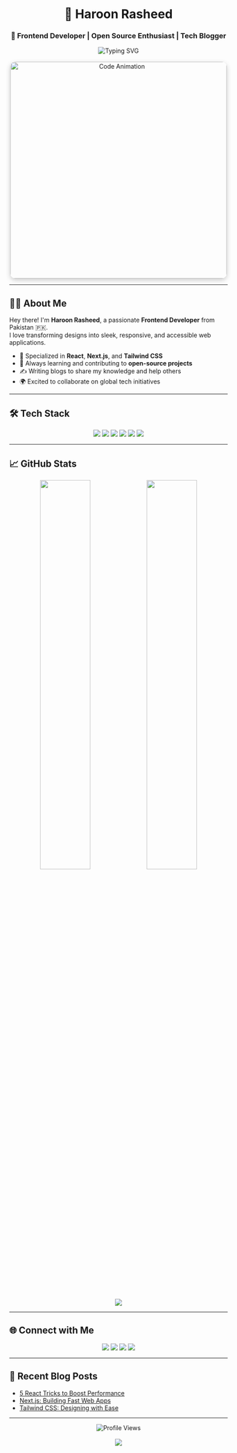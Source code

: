 <div align="center">

  <h1>🚀 Haroon Rasheed</h1>
  <h3>🌟 Frontend Developer | Open Source Enthusiast | Tech Blogger</h3>

  <img src="https://readme-typing-svg.demolab.com?font=Fira+Code&weight=600&size=22&duration=3000&pause=800&color=38B2AC&center=true&vCenter=true&width=500&lines=Frontend+Developer;Open+Source+Contributor;Tech+Blogger;UI%2FUX+Enthusiast" alt="Typing SVG" />

</div>

<br />

<div align="center">
  <img src="https://i.pinimg.com/originals/75/87/df/7587df77ef521cf98057d0028ee983f1.gif" alt="Code Animation" width="500" style="border-radius: 12px; box-shadow: 0 4px 12px rgba(0,0,0,0.2);" />
</div>

---

## 👨‍💻 About Me

Hey there! I'm **Haroon Rasheed**, a passionate **Frontend Developer** from Pakistan 🇵🇰.  
I love transforming designs into sleek, responsive, and accessible web applications.

- 🔧 Specialized in **React**, **Next.js**, and **Tailwind CSS**
- 🌱 Always learning and contributing to **open-source projects**
- ✍️ Writing blogs to share my knowledge and help others
- 🌍 Excited to collaborate on global tech initiatives

---

## 🛠 Tech Stack

<div align="center">
  <img src="https://img.shields.io/badge/React-20232A?style=for-the-badge&logo=react&logoColor=61DAFB" />
  <img src="https://img.shields.io/badge/Next.js-black?style=for-the-badge&logo=next.js&logoColor=white" />
  <img src="https://img.shields.io/badge/Tailwind-38B2AC?style=for-the-badge&logo=tailwindcss&logoColor=white" />
  <img src="https://img.shields.io/badge/JavaScript-F7DF1E?style=for-the-badge&logo=javascript&logoColor=black" />
  <img src="https://img.shields.io/badge/Node.js-339933?style=for-the-badge&logo=nodedotjs&logoColor=white" />
  <img src="https://img.shields.io/badge/Git-F05032?style=for-the-badge&logo=git&logoColor=white" />
</div>

---

## 📈 GitHub Stats

<div align="center">
  <img src="https://github-readme-stats.vercel.app/api?username=haroonrasheedpk&show_icons=true&theme=radical" width="48%" />
  <img src="https://github-readme-streak-stats.herokuapp.com/?user=haroonrasheedpk&theme=radical" width="48%" />
  <br><br>
  <img src="https://github-readme-stats.vercel.app/api/top-langs/?username=haroonrasheedpk&layout=compact&theme=radical" />
</div>

---

## 🌐 Connect with Me

<div align="center">
  <a href="https://www.linkedin.com/in/haroon-rasheed-pk/"><img src="https://img.shields.io/badge/LinkedIn-0077B5?style=for-the-badge&logo=linkedin&logoColor=white" /></a>
  <a href="https://www.instagram.com/haroondevpk/"><img src="https://img.shields.io/badge/Instagram-E4405F?style=for-the-badge&logo=instagram&logoColor=white" /></a>
  <a href="mailto:haroonrasheedpk@example.com"><img src="https://img.shields.io/badge/Email-D14836?style=for-the-badge&logo=gmail&logoColor=white" /></a>
  <a href="https://blog.haroonpk.dev/"><img src="https://img.shields.io/badge/Blog-2962FF?style=for-the-badge&logo=hashnode&logoColor=white" /></a>
</div>

---

## 📝 Recent Blog Posts

<!-- BLOG-POST-LIST:START -->
- [5 React Tricks to Boost Performance](https://blog.haroonpk.dev/post/react-tricks)
- [Next.js: Building Fast Web Apps](https://blog.haroonpk.dev/post/nextjs-fast)
- [Tailwind CSS: Designing with Ease](https://blog.haroonpk.dev/post/tailwind-design)
<!-- BLOG-POST-LIST:END -->

---

<div align="center">
  <img src="https://komarev.com/ghpvc/?username=haroonrasheedpk&label=Profile+Views&color=3B82F6&style=flat-square" alt="Profile Views" />
  <br><br>
  <a href="https://haroon-rasheed.vercel.app/"><img src="https://img.shields.io/badge/Portfolio-000000?style=for-the-badge&logo=vercel&logoColor=white" /></a>
</div>
